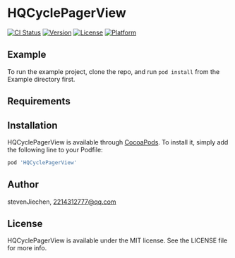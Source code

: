 # HQCyclePagerView

[![CI Status](https://img.shields.io/travis/stevenJiechen/HQCyclePagerView.svg?style=flat)](https://travis-ci.org/stevenJiechen/HQCyclePagerView)
[![Version](https://img.shields.io/cocoapods/v/HQCyclePagerView.svg?style=flat)](https://cocoapods.org/pods/HQCyclePagerView)
[![License](https://img.shields.io/cocoapods/l/HQCyclePagerView.svg?style=flat)](https://cocoapods.org/pods/HQCyclePagerView)
[![Platform](https://img.shields.io/cocoapods/p/HQCyclePagerView.svg?style=flat)](https://cocoapods.org/pods/HQCyclePagerView)

## Example

To run the example project, clone the repo, and run `pod install` from the Example directory first.

## Requirements

## Installation

HQCyclePagerView is available through [CocoaPods](https://cocoapods.org). To install
it, simply add the following line to your Podfile:

```ruby
pod 'HQCyclePagerView'
```

## Author

stevenJiechen, 2214312777@qq.com

## License

HQCyclePagerView is available under the MIT license. See the LICENSE file for more info.
